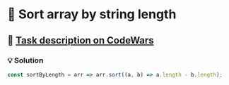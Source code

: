 # 📝 Sort array by string length

## 🔗 [Task description on CodeWars](https://www.codewars.com/kata/57ea5b0b75ae11d1e800006c)

### 💡 Solution

```javascript
const sortByLength = arr => arr.sort((a, b) => a.length - b.length);
```
